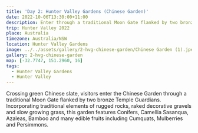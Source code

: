 ```yaml
---
title: 'Day 2: Hunter Valley Gardens (Chinese Garden)'
date: 2022-10-06T13:30:00+11:00
description: Enter through a traditional Moon Gate flanked by two bronze Temple Guardians.
trip: Hunter Valley 2022
place: Australia
timezone: Australia/NSW
location: Hunter Valley Gardens
image: ../../assets/gallery/2-hvg-chinese-garden/Chinese Garden (1).jpeg
gallery: 2-hvg-chinese-garden
map: [-32.7747, 151.2960, 16]
tags:
  - Hunter Valley Gardens
  - Hunter Valley
---
```


Crossing green Chinese slate, visitors enter the Chinese Garden through a traditional Moon Gate flanked by two bronze Temple Guardians. Incorporating traditional elements of rugged rocks, raked decorative gravels and slow growing grass, this garden features Conifers, Camellia Sasanqua, Azaleas, Bamboo and many edible fruits including Cumquats, Mulberries and Persimmons.

